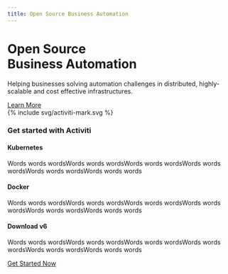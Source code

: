 ```yaml
---
title: Open Source Business Automation
---
```

<div class="bg-no-repeat bg-full-width bg-bottom bg-image-clouds">
  <div class="wrap py-16 clearfix">
    <div class="md:w-1/2 md:float-left">
      <h1 class="text-green">Open Source <br>Business Automation</h1>
      <p class="text-lg leading-tight">Helping businesses solving automation challenges in distributed, highly-scalable and cost effective infrastructures.</p>
      <a href='#get-started' class="mt-4 btn btn--large">Learn More</a>
    </div>
    <div class="hidden md:block md:float-right">
      {% include svg/activiti-mark.svg %}
    </div>
  </div>
</div>
  
<div id='get-started' class="wrap py-24 text-center">
  <h3 class="section-heading">Get started with Activiti</h3>
  <div class="flex">
    <div class="my-8 mx-8">
      <h4 class="section-sub-heading mb-6">Kubernetes</h4>
      <p>Words words wordsWords words wordsWords words wordsWords words wordsWords words wordsWords words words</p>
    </div>
    <div class="my-8 mx-8">
      <h4 class="section-sub-heading mb-6">Docker</h4>
      <p>Words words wordsWords words wordsWords words wordsWords words wordsWords words wordsWords words words</p>
    </div>
    <div class="my-8 mx-8">
      <h4 class="section-sub-heading mb-6">Download v6</h4>
      <p>Words words wordsWords words wordsWords words wordsWords words wordsWords words wordsWords words words</p>
    </div>
  </div>
  <a href="{% link get-started.html %}" class="btn btn--large">Get Started Now</a>
</div>